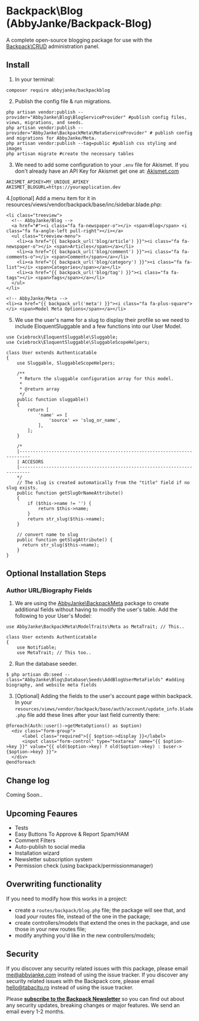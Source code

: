 # Backpack\Blog (AbbyJanke/Backpack-Blog)

A complete open-source blogging package for use with the [Backpack\CRUD](https://github.com/Laravel-Backpack/crud) administration panel.

## Install

1. In your terminal:
```
composer require abbyjanke/backpackblog
```

2. Publish the config file & run migrations.
```
php artisan vendor:publish --provider="AbbyJanke\Blog\BlogServiceProvider" #publish config files, views, migrations, and seeds.
php artisan vendor:publish --provider="AbbyJanke\BackpackMeta\MetaServiceProvider" # publish config and migrations for AbbyJanke/Meta.
php artisan vendor:publish --tag=public #publish css styling and images
php artisan migrate #create the necessary tables
```

3. We need to add some configuration to your `.env` file for Akismet. If you don't already have an API Key for Akismet get one at: [Akismet.com](https://akismet.com/)

```
AKISMET_APIKEY=MY_UNIQUE_APIKEY
AKISMET_BLOGURL=https://yourapplication.dev
```

4.[optional] Add a menu item for it in resources/views/vendor/backpack/base/inc/sidebar.blade.php:
```
<li class="treeview">
  <!-- AbbyJanke/Blog -->
  <a href="#"><i class="fa fa-newspaper-o"></i> <span>Blog</span> <i class="fa fa-angle-left pull-right"></i></a>
  <ul class="treeview-menu">
    <li><a href="{{ backpack_url('blog/article') }}"><i class="fa fa-newspaper-o"></i> <span>Articles</span></a></li>
    <li><a href="{{ backpack_url('blog/comment') }}"><i class="fa fa-comments-o"></i> <span>Comment</span></a></li>
    <li><a href="{{ backpack_url('blog/category') }}"><i class="fa fa-list"></i> <span>Categories</span></a></li>
    <li><a href="{{ backpack_url('blog/tag') }}"><i class="fa fa-tags"></i> <span>Tags</span></a></li>
  </ul>
</li>

<!-- AbbyJanke/Meta -->
<li><a href="{{ backpack_url('meta') }}"><i class="fa fa-plus-square"></i> <span>Model Meta Options</span></a></li>
```

5. We use the user's name for a slug to display their profile so we need to include EloquentSluggable and a few functions into our User Model.

```
use Cviebrock\EloquentSluggable\Sluggable;
use Cviebrock\EloquentSluggable\SluggableScopeHelpers;

class User extends Authenticatable
{
    use Sluggable, SluggableScopeHelpers;

    /**
     * Return the sluggable configuration array for this model.
     *
     * @return array
     */
    public function sluggable()
    {
        return [
            'name' => [
                'source' => 'slug_or_name',
            ],
        ];
    }

    /*
    |--------------------------------------------------------------------------
    | ACCESORS
    |--------------------------------------------------------------------------
    */
    // The slug is created automatically from the "title" field if no slug exists.
    public function getSlugOrNameAttribute()
    {
        if ($this->name != '') {
            return $this->name;
        }
        return str_slug($this->name);
    }

    // convert name to slug
    public function getSlugAttribute() {
      return str_slug($this->name);
    }
}
```

## Optional Installation Steps

### Author URL/Biography Fields

1. We are using the [AbbyJanke\BackpackMeta](https://github.com/AbbyJanke\BackpackMeta) package to create additional fields without having to modify the user's table. Add the following to your User's Model:

```
use AbbyJanke\BackpackMeta\ModelTraits\Meta as MetaTrait; // This..

class User extends Authenticatable
{
    use Notifiable;
    use MetaTrait; // This too..

```

2. Run the database seeder.
```
$ php artisan db:seed --class="AbbyJanke\Blog\Database\Seeds\AddBlogUserMetaFields" #adding biography, and website meta fields
```

3. [Optional] Adding the fields to the user's account page within backpack. In your `resources/views/vendor/backpack/base/auth/account/update_info.blade.php` file add these lines after your last field currently there:
```
@foreach(Auth::user()->getMetaOptions() as $option)
  <div class="form-group">
      <label class="required">{{ $option->display }}</label>
      <input class="form-control" type="textarea" name="{{ $option->key }}" value="{{ old($option->key) ? old($option->key) : $user->{$option->key} }}">
  </div>
@endforeach
```


## Change log

Coming Soon..

## Upcoming Feaures

- Tests
- Easy Buttons To Approve & Report Spam/HAM
- Comment Filters
- Auto-publish to social media
- Installation wizard
- Newsletter subscription system
- Permission check (using backpack/permissionmanager)

## Overwriting functionality

If you need to modify how this works in a project:
- create a ```routes/backpack/blog.php``` file; the package will see that, and load _your_ routes file, instead of the one in the package;
- create controllers/models that extend the ones in the package, and use those in your new routes file;
- modify anything you'd like in the new controllers/models;

## Security

If you discover any security related issues with this package, please email me@abbyjanke.com instead of using the issue tracker.
If you discover any security related issues with the Backpack core, please email hello@tabacitu.ro instead of using the issue tracker.

Please **[subscribe to the Backpack Newsletter](http://eepurl.com/bUEGjf)** so you can find out about any security updates, breaking changes or major features. We send an email every 1-2 months.
